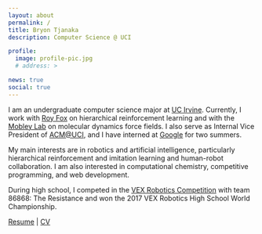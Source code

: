 ```yaml
---
layout: about
permalink: /
title: Bryon Tjanaka
description: Computer Science @ UCI

profile:
  image: profile-pic.jpg
  # address: >

news: true
social: true
---
```


I am an undergraduate computer science major at [UC Irvine](https://uci.edu/).
Currently, I work with [Roy Fox](https://roydfox.com/) on hierarchical
reinforcement learning and with the [Mobley Lab](https://mobleylab.org/) on
molecular dynamics force fields. I also serve as Internal Vice President of
[ACM@UCI](http://acm-uci.org/), and I have interned at
[Google](https://google.com) for two summers.

My main interests are in robotics and artificial intelligence, particularly
hierarchical reinforcement and imitation learning and human-robot collaboration.
I am also interested in computational chemistry, competitive programming, and
web development.

During high school, I competed in the
[VEX Robotics Competition](https://en.wikipedia.org/wiki/VEX_Robotics_Competition)
with team 86868: The Resistance and won the 2017 VEX Robotics High School World
Championship.

[Resume](/assets/pdf/btjanaka-resume.pdf) \| [CV](/assets/pdf/btjanaka-cv.pdf)

<!-- Konami Code -->
<script type="text/javascript" src="/assets/js/konami.js"></script>
<script type="text/javascript">
let konami = new Konami(function() { alert('Konami Code!')});
</script>
